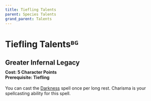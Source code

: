 ```yaml
---
title: Tiefling Talents
parent: Species Talents
grand_parent: Talents
---
```


# Tiefling Talentsᴮᴳ

## Greater Infernal Legacy

<div style="margin-top:-10px;"></div>

#### **Cost:** 5 Character Points<br>**Prerequisite:** Tiefling
You can cast the [Darkness]() spell once per long rest. Charisma is your spellcasting ability for this spell.
